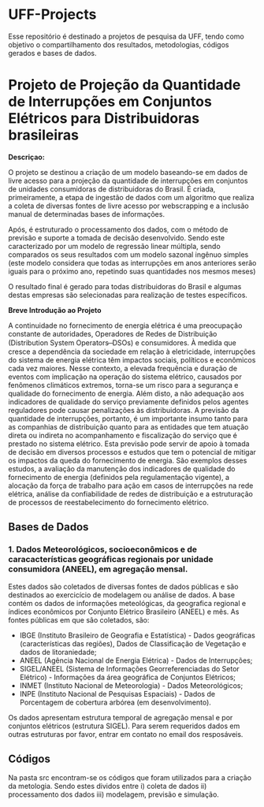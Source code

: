 # UFF-Projects

Esse repositório é destinado a projetos de pesquisa da UFF, tendo como objetivo o compartilhamento dos resultados, metodologias, códigos gerados e bases de dados. 


# Projeto de Projeção da Quantidade de Interrupções em Conjuntos Elétricos para Distribuidoras brasileiras

**Descriçao:**

O projeto se destinou a criação de um modelo baseando-se em dados de livre acesso para a projeção da quantidade de interrupções em conjuntos de unidades consumidoras de distribuidoras do Brasil. É criada, primeiramente, a etapa de ingestão de dados com um algoritmo
que realiza a coleta de diversas fontes de livre acesso por webscrapping e a inclusão manual de determinadas bases de informações.

Após, é estruturado o processamento dos dados, com o método de previsão e suporte a tomada de decisão desenvolvido. Sendo este caracterizado por um modelo de regressão linear múltipla, sendo comparados os seus resultados com um modelo sazonal ingênuo simples (este modelo considera que todas as interrupções
em anos anteriores serão iguais para o próximo ano, repetindo suas quantidades nos mesmos meses)

O resultado final é gerado para todas distribuidoras do Brasil e algumas destas empresas são selecionadas para realização de testes específicos.


**Breve Introdução ao Projeto**

A continuidade no fornecimento de energia elétrica é uma preocupação constante de autoridades, Operadores de Redes de Distribuição (Distribution System Operators  ̶  DSOs) e consumidores. À medida que cresce a dependência da sociedade em relação à eletricidade, interrupções do sistema de energia elétrica têm impactos sociais, políticos e econômicos cada vez maiores.  Nesse contexto, a elevada frequência e duração de eventos com implicação na operação do sistema elétrico, causados por fenômenos climáticos extremos, torna-se um risco para a segurança e qualidade do fornecimento de energia. Além disto, a não adequação aos indicadores de qualidade do serviço previamente definidos pelos agentes reguladores pode causar penalizações às distribuidoras. A previsão da quantidade de interrupções, portanto, é um importante insumo tanto para as companhias de distribuição quanto para as entidades que tem atuação direta ou indireta no acompanhamento e fiscalização do serviço que é prestado no sistema elétrico. Esta previsão pode servir de apoio à tomada de decisão em diversos processos e estudos que tem o potencial de mitigar os impactos da queda do fornecimento de energia. São exemplos desses estudos, a avaliação da manutenção dos indicadores de qualidade do fornecimento de energia (definidos pela regulamentação vigente), a alocação da força de trabalho para ação em casos de interrupções na rede elétrica, análise da confiabilidade de redes de distribuição e a estruturação de processos de reestabelecimento do fornecimento elétrico.   



## Bases de Dados

### 1. Dados Meteorológicos, socioeconômicos e de caracacterísticas geográficas regionais por unidade consumidora (ANEEL), em agregação mensal.

Estes dados são coletados de diversas fontes de dados públicas e são destinados ao exercicício de modelagem ou análise de dados. A base contém os dados de informações meteológicas, da geografica regional e índices econômicos por Conjunto Elétrico Brasileiro (ANEEL) e mês.
As fontes públicas em que são coletados, são:

- IBGE (Instituto Brasileiro de Geografia e Estatística) - Dados geográficas (características das regiões), Dados de Classificação de Vegetação e dados de litoraniedade;
- ANEEL (Agência Nacional de Energia Elétrica) - Dados de Interrupções;
- SIGEL/ANEEL (Sistema de Informações Georreferenciadas do Setor Elétrico) -  Informações da área geográfica de Conjuntos Elétricos;
- INMET (Instituto Nacional de Meteorologia) -  Dados Meteorológicos;
- INPE (Instituto Nacional de Pesquisas Espaciais) - Dados de Porcentagem de cobertura arbórea (em desenvolvimento).

Os dados apresentam estrutura temporal de agregação mensal e por conjuntos elétricos (estrutura SIGEL). Para serem requeridos dados em outras estruturas por favor, entrar em contato no email dos resposáveis.


## Códigos

Na pasta src encontram-se os códigos que foram utilizados para a criação da metologia. Sendo estes dividos entre i) coleta de dados ii) processamento dos dados iii) modelagem, previsão e simulação.
   
